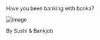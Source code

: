 Have you been banking with bonka?

![image](https://github.com/Sushi0022/BankWithBonka/assets/50385653/55351157-7aa9-41b0-964f-9539f7ac2fea)

By Sushi & Bankjob


